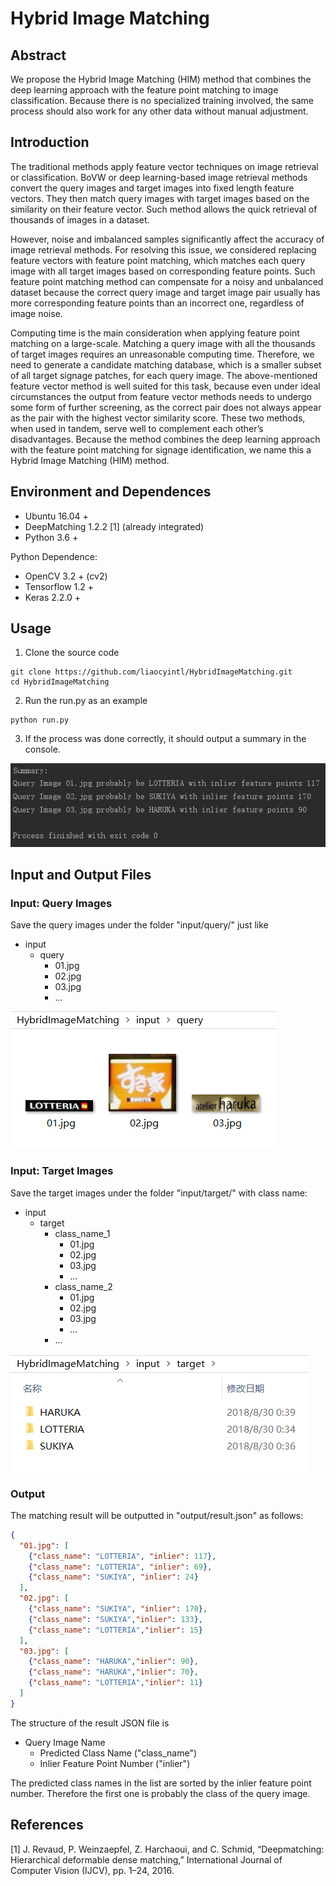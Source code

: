 # Hybrid Image Matching

## Abstract
We propose the Hybrid Image Matching (HIM) method that combines the deep learning approach with the feature point matching to image classification.
Because there is no specialized training involved, the same process should also work for any other data without manual adjustment. 

## Introduction

The traditional methods apply feature vector techniques on image retrieval or classification. 
BoVW or deep learning-based image retrieval methods convert the query images and target images into fixed length feature vectors.
They then match query images with target images based on the similarity on their feature vector. 
Such method allows the quick retrieval of thousands of images in a dataset.

However, noise and imbalanced samples significantly affect the accuracy of image retrieval methods. 
For resolving this issue, we considered replacing feature vectors with feature point matching, which matches each query image with all target images based on corresponding feature points. 
Such feature point matching method can compensate for a noisy and unbalanced dataset because the correct query image and target image pair usually has more corresponding feature points than an incorrect one, regardless of image noise.

Computing time is the main consideration when applying feature point matching on a large-scale. 
Matching a query image with all the thousands of target images requires an unreasonable computing time. 
Therefore, we need to generate a candidate matching database, which is a smaller subset of all target signage patches, for each query image. 
The above-mentioned feature vector method is well suited for this task, 
because even under ideal circumstances the output from feature vector methods needs to undergo some form of further screening, 
as the correct pair does not always appear as the pair with the highest vector similarity score. 
These two methods, when used in tandem, serve well to complement each other’s disadvantages. 
Because the method combines the deep learning approach with the feature point matching for signage identification, 
we name this a Hybrid Image Matching (HIM) method.

## Environment and Dependences

- Ubuntu 16.04 +
- DeepMatching 1.2.2 [1] (already integrated)
- Python 3.6 +

Python Dependence:
- OpenCV 3.2 + (cv2)
- Tensorflow 1.2 +
- Keras 2.2.0 +

## Usage
1. Clone the source code
```text
git clone https://github.com/liaocyintl/HybridImageMatching.git
cd HybridImageMatching
``` 

2. Run the run.py as an example
```text
python run.py
```

3. If the process was done correctly, it should output a summary in the console.

![](imgs/ab8284a4.png)

## Input and Output Files

### Input: Query Images
Save the query images under the folder "input/query/" just like 

- input
    - query
        - 01.jpg
        - 02.jpg
        - 03.jpg
        - ...

![](imgs/64a4dabc.png)

### Input: Target Images
Save the target images under the folder "input/target/" with class name:

- input
    - target
        - class_name_1
            - 01.jpg
            - 02.jpg
            - 03.jpg
            - ...
        - class_name_2
            - 01.jpg
            - 02.jpg
            - 03.jpg
            - ...
        - ...
        
![](imgs/4a8825a8.png)
        
### Output
The matching result will be outputted in "output/result.json" as follows:
```json
{
  "01.jpg": [
    {"class_name": "LOTTERIA", "inlier": 117},
    {"class_name": "LOTTERIA", "inlier": 69},
    {"class_name": "SUKIYA", "inlier": 24}
  ],
  "02.jpg": [
    {"class_name": "SUKIYA", "inlier": 170},
    {"class_name": "SUKIYA","inlier": 133},
    {"class_name": "LOTTERIA","inlier": 15}
  ],
  "03.jpg": [
    {"class_name": "HARUKA","inlier": 90},
    {"class_name": "HARUKA","inlier": 70},
    {"class_name": "LOTTERIA","inlier": 11}
  ]
}
```
The structure of the result JSON file is
- Query Image Name
    - Predicted Class Name ("class_name")
    - Inlier Feature Point Number ("inlier")
    
The predicted class names in the list are sorted by the inlier feature point number.
Therefore the first one is probably the class of the query image. 

## References
[1]  J. Revaud, P. Weinzaepfel, Z. Harchaoui, and C. Schmid, “Deepmatching: Hierarchical deformable dense matching,” International Journal of Computer Vision (IJCV), pp. 1–24, 2016.
